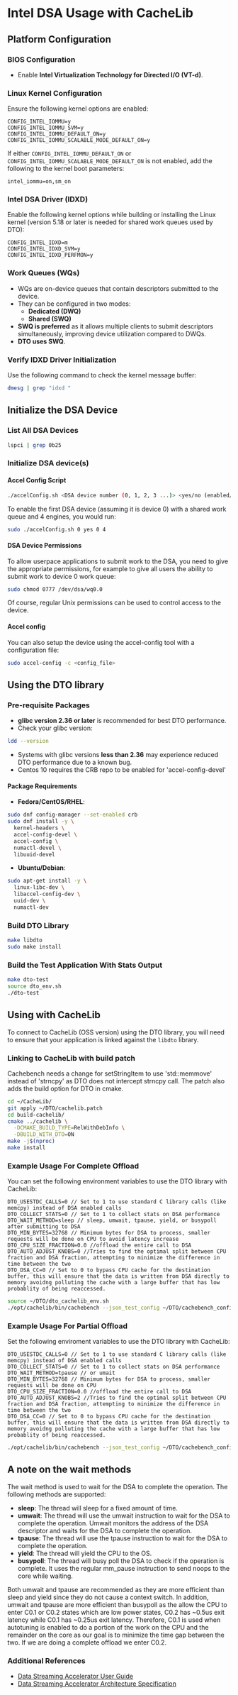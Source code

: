 # Intel DSA Usage with CacheLib

## Platform Configuration

### BIOS Configuration
- Enable **Intel Virtualization Technology for Directed I/O (VT-d)**.

### Linux Kernel Configuration
Ensure the following kernel options are enabled:
```plaintext
CONFIG_INTEL_IOMMU=y
CONFIG_INTEL_IOMMU_SVM=y
CONFIG_INTEL_IOMMU_DEFAULT_ON=y
CONFIG_INTEL_IOMMU_SCALABLE_MODE_DEFAULT_ON=y
```
If either `CONFIG_INTEL_IOMMU_DEFAULT_ON` or `CONFIG_INTEL_IOMMU_SCALABLE_MODE_DEFAULT_ON` is not enabled, add the following to the kernel boot parameters:
```plaintext
intel_iommu=on,sm_on
```

### Intel DSA Driver (IDXD)
Enable the following kernel options while building or installing the Linux kernel (version 5.18 or later is needed for shared work queues used by DTO):
```plaintext
CONFIG_INTEL_IDXD=m
CONFIG_INTEL_IDXD_SVM=y
CONFIG_INTEL_IDXD_PERFMON=y
```

### Work Queues (WQs)
- WQs are on-device queues that contain descriptors submitted to the device.
- They can be configured in two modes:
  - **Dedicated (DWQ)**
  - **Shared (SWQ)**
- **SWQ is preferred** as it allows multiple clients to submit descriptors simultaneously, improving device utilization compared to DWQs.
- **DTO uses SWQ**.

### Verify IDXD Driver Initialization
Use the following command to check the kernel message buffer:
```sh
dmesg | grep "idxd "
```

## Initialize the DSA Device

### List All DSA Devices
```sh
lspci | grep 0b25
```
### Initialize DSA device(s)


#### Accel Config Script
```sh
./accelConfig.sh <DSA device number (0, 1, 2, 3 ...)> <yes/no (enabled/disabled)> <work queue id> <engine_count>
```
To enable the first DSA device (assuming it is device 0) with a shared work queue and 4 engines, you would run:
```sh
sudo ./accelConfig.sh 0 yes 0 4
```
#### DSA Device Permissions
To allow userpace applications to submit work to the DSA, you need to give the appropriate permissions, 
for example to give all users the ability to submit work to device 0 work queue:
```sh
sudo chmod 0777 /dev/dsa/wq0.0
```
Of course, regular Unix permissions can be used to control access to the device.

#### Accel config
You can also setup the device using the accel-config tool with a configuration file:
```sh
sudo accel-config -c <config_file>
```

## Using the DTO library

### Pre-requisite Packages
- **glibc version 2.36 or later** is recommended for best DTO performance.
- Check your glibc version:
```sh
ldd --version
```
- Systems with glibc versions **less than 2.36** may experience reduced DTO performance due to a known bug.
- Centos 10 requires the CRB repo to be enabled for 'accel-config-devel'
#### Package Requirements
- **Fedora/CentOS/RHEL**:
```sh
sudo dnf config-manager --set-enabled crb
sudo dnf install -y \
  kernel-headers \
  accel-config-devel \
  accel-config \
  numactl-devel \
  libuuid-devel
```
- **Ubuntu/Debian**:
```sh
sudo apt-get install -y \
  linux-libc-dev \
  libaccel-config-dev \
  uuid-dev \
  numactl-dev
```

### Build DTO Library
```sh
make libdto
sudo make install
```

### Build the Test Application With Stats Output
```sh
make dto-test
source dto_env.sh
./dto-test
```

## Using with CacheLib

To connect to CacheLib (OSS version) using the DTO library, you will need to ensure that your application is linked against the `libdto` library.

### Linking to CacheLib with build patch

Cachebench needs a change for setStringItem to use 'std::memmove' instead of 'strncpy' as DTO does not intercept strncpy call. The patch also adds the build option for DTO in cmake.

```sh
cd ~/CacheLib/
git apply ~/DTO/cachelib.patch
cd build-cachelib/
cmake ../cachelib \
  -DCMAKE_BUILD_TYPE=RelWithDebInfo \
  -DBUILD_WITH_DTO=ON
make -j$(nproc)
make install
```
### Example Usage For Complete Offload

You can set the following environment variables to use the DTO library with CacheLib:

```plaintext
DTO_USESTDC_CALLS=0 // Set to 1 to use standard C library calls (like memcpy) instead of DSA enabled calls
DTO_COLLECT_STATS=0 // Set to 1 to collect stats on DSA performance
DTO_WAIT_METHOD=sleep // sleep, umwait, tpause, yield, or busypoll after submitting to DSA
DTO_MIN_BYTES=32768 // Minimum bytes for DSA to process, smaller requests will be done on CPU to avoid latency increase
DTO_CPU_SIZE_FRACTION=0.0 //offload the entire call to DSA
DTO_AUTO_ADJUST_KNOBS=0 //Tries to find the optimal split between CPU fraction and DSA fraction, attempting to minimize the difference in time between the two
DTO_DSA_CC=0 // Set to 0 to bypass CPU cache for the destination buffer, this will ensure that the data is written from DSA directly to memory avoidng polluting the cache with a large buffer that has low probablity of being reaccessed.
```

```sh
source ~/DTO/dto_cachelib_env.sh
./opt/cachelib/bin/cachebench --json_test_config ~/DTO/cachebench_config.json
```

### Example Usage For Partial Offload

Set the following enviroment variables to use the DTO library with CacheLib:
```plaintext
DTO_USESTDC_CALLS=0 // Set to 1 to use standard C library calls (like memcpy) instead of DSA enabled calls
DTO_COLLECT_STATS=0 // Set to 1 to collect stats on DSA performance
DTO_WAIT_METHOD=tpause // or umait
DTO_MIN_BYTES=32768 // Minimum bytes for DSA to process, smaller requests will be done on CPU
DTO_CPU_SIZE_FRACTION=0.0 //offload the entire call to DSA
DTO_AUTO_ADJUST_KNOBS=2 //Tries to find the optimal split between CPU fraction and DSA fraction, attempting to minimize the difference in time between the two
DTO_DSA_CC=0 // Set to 0 to bypass CPU cache for the destination buffer, this will ensure that the data is written from DSA directly to memory avoidng polluting the cache with a large buffer that has low probablity of being reaccessed.
```
```sh
./opt/cachelib/bin/cachebench --json_test_config ~/DTO/cachebench_config.json
```

## A note on the wait methods

The wait method is used to wait for the DSA to complete the operation. The following methods are supported:
- **sleep**: The thread will sleep for a fixed amount of time.
- **umwait**: The thread will use the umwait instruction to wait for the DSA to complete the operation. Umwait
monitors the address of the DSA descriptor and waits for the DSA to complete the operation.
- **tpause**: The thread will use the tpause instruction to wait for the DSA to complete the operation.
- **yield**: The thread will yield the CPU to the OS.
- **busypoll**: The thread will busy poll the DSA to check if the operation is complete. It uses the 
regular mm_pause instruction to send noops to the core while waiting.

Both umwait and tpause are recommended as they are more efficient than sleep and yield since they do not
cause a context switch. In addition, umwait and tpause are more efficient than busypoll as the allow
the CPU to enter C0.1 or C0.2 states which are low power states, C0.2 has ~0.5us exit latency while C0.1
has ~0.25us exit latency. Therefore, C0.1 is used when autotuning is enabled to do a portion of the work
on the CPU and the remainder on the core as our goal is to minimize the time gap between the two. If we 
are doing a complete offload we enter C0.2.


### Additional References
- [Data Streaming Accelerator User Guide](https://www.intel.com/content/www/us/en/content-details/759709/intel-data-streaming-accelerator-user-guide.html)
- [Data Streaming Accelerator Architecture Specification](https://cdrdv2-public.intel.com/671116/341204-intel-data-streaming-accelerator-spec.pdf)


